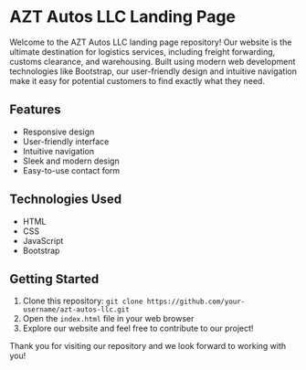 # AZT Autos LLC Landing Page

Welcome to the AZT Autos LLC landing page repository! Our website is the ultimate destination for logistics services, including freight forwarding, customs clearance, and warehousing. Built using modern web development technologies like Bootstrap, our user-friendly design and intuitive navigation make it easy for potential customers to find exactly what they need.

## Features

- Responsive design
- User-friendly interface
- Intuitive navigation
- Sleek and modern design
- Easy-to-use contact form

## Technologies Used

- HTML
- CSS
- JavaScript
- Bootstrap

## Getting Started

1. Clone this repository: `git clone https://github.com/your-username/azt-autos-llc.git`
2. Open the `index.html` file in your web browser
3. Explore our website and feel free to contribute to our project!

Thank you for visiting our repository and we look forward to working with you!
